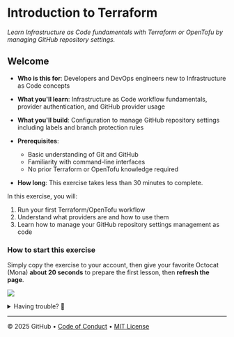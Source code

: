 # Introduction to Terraform

_Learn Infrastructure as Code fundamentals with Terraform or OpenTofu by managing GitHub repository settings._

## Welcome

- **Who is this for**: Developers and DevOps engineers new to Infrastructure as Code concepts
- **What you'll learn**: Infrastructure as Code workflow fundamentals, provider authentication, and GitHub provider usage
- **What you'll build**: Configuration to manage GitHub repository settings including labels and branch protection rules
- **Prerequisites**:

  - Basic understanding of Git and GitHub
  - Familiarity with command-line interfaces
  - No prior Terraform or OpenTofu knowledge required

- **How long**: This exercise takes less than 30 minutes to complete.

In this exercise, you will:

1. Run your first Terraform/OpenTofu workflow
1. Understand what providers are and how to use them
1. Learn how to manage your GitHub repository settings management as code

### How to start this exercise

Simply copy the exercise to your account, then give your favorite Octocat (Mona) **about 20 seconds** to prepare the first lesson, then **refresh the page**.

<!--  (replace-me: Make sure to edit the URL with proper template_owner, template_name, repo name and description)  -->

[![](https://img.shields.io/badge/Copy%20Exercise-%E2%86%92-1f883d?style=for-the-badge&logo=github&labelColor=197935)](https://github.com/new?template_owner=FidelusAleksander&template_name=introduction-to-terraform&owner=%40me&name=introduction-to-terraform-exercise&description=Exercise:+Introduction+to+Terraform&visibility=public)

<details>
<summary>Having trouble? 🤷</summary><br/>

When copying the exercise, we recommend the following settings:

- For owner, choose your personal account or an organization to host the repository.

- We recommend creating a public repository, since private repositories will use Actions minutes.

If the exercise isn't ready in 20 seconds, please check the [Actions](../../actions) tab.

- Check to see if a job is running. Sometimes it simply takes a bit longer.

- If the page shows a failed job, please submit an issue. Nice, you found a bug! 🐛

</details>

---

&copy; 2025 GitHub &bull; [Code of Conduct](https://www.contributor-covenant.org/version/2/1/code_of_conduct/code_of_conduct.md) &bull; [MIT License](https://gh.io/mit)
